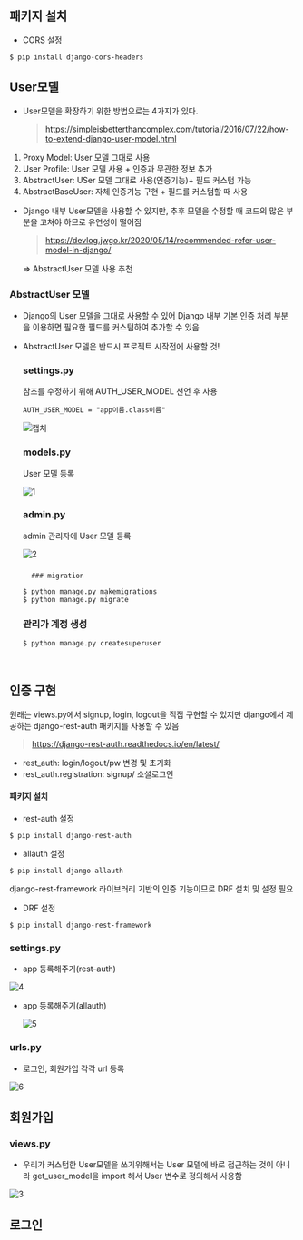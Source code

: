 ## 패키지 설치

- CORS 설정

```
$ pip install django-cors-headers
```

## User모델

- User모델을 확장하기 위한 방법으로는 4가지가 있다.

  > https://simpleisbetterthancomplex.com/tutorial/2016/07/22/how-to-extend-django-user-model.html

1. Proxy Model: User 모델 그대로 사용
2. User Profile: User 모델 사용 + 인증과 무관한 정보 추가
3. AbstractUser: USer 모델 그대로 사용(인증기능)+ 필드 커스텀 가능
4. AbstractBaseUser: 자체 인증기능 구현 + 필드를 커스텀할 때 사용



- Django 내부 User모델을 사용할 수 있지만, 추후 모델을 수정할 때 코드의 많은 부분을 고쳐야 하므로 유연성이 떨어짐

  >  https://devlog.jwgo.kr/2020/05/14/recommended-refer-user-model-in-django/

  =>  AbstractUser 모델 사용 추천

  

### AbstractUser 모델

- Django의 User 모델을 그대로 사용할 수 있어 Django 내부 기본 인증 처리 부분을 이용하면 필요한 필드를  커스텀하여 추가할 수 있음

- AbstractUser 모델은 반드시 프로젝트 시작전에 사용할 것! 

  ### settings.py

  참조를 수정하기 위해  AUTH_USER_MODEL 선언 후 사용

  ```
  AUTH_USER_MODEL = "app이름.class이름"
  ```

  ![캡처](C:\Users\kyunkim\Desktop\StoveDevCamp\2주차_개인PJT\MyAuth_삽질\Backend\캡처.PNG)

  

  ### models.py

  User 모델 등록

  ![1](C:\Users\kyunkim\Desktop\StoveDevCamp\2주차_개인PJT\MyAuth_삽질\Backend\1.PNG)

  

  ### admin.py

  admin 관리자에 User 모델 등록

  ![2](C:\Users\kyunkim\Desktop\StoveDevCamp\2주차_개인PJT\MyAuth_삽질\Backend\2.PNG)

  ### 

  		### migration

  ```
  $ python manage.py makemigrations
  $ python manage.py migrate
  ```

  

  ### 관리가 계정 생성

  ```
  $ python manage.py createsuperuser
  ```

​		



## 인증 구현

원래는 views.py에서 signup, login, logout을 직접 구현할 수 있지만 django에서 제공하는 django-rest-auth 패키지를 사용할 수 있음

> https://django-rest-auth.readthedocs.io/en/latest/

- rest_auth: login/logout/pw 변경 및 초기화
- rest_auth.registration: signup/ 소셜로그인



#### 패키지 설치

- rest-auth 설정

```
$ pip install django-rest-auth
```

- allauth 설정

```
$ pip install django-allauth
```



django-rest-framework 라이브러리 기반의 인증 기능이므로 DRF 설치 및 설정 필요

- DRF 설정

```
$ pip install django-rest-framework
```



### settings.py

- app 등록해주기(rest-auth)

![4](C:\Users\kyunkim\Desktop\StoveDevCamp\2주차_개인PJT\MyAuth_삽질\Backend\4.PNG)

- app 등록해주기(allauth) 

  ![5](C:\Users\kyunkim\Desktop\StoveDevCamp\2주차_개인PJT\MyAuth_삽질\Backend\5.PNG)



### urls.py

- 로그인, 회원가입 각각 url 등록

![6](C:\Users\kyunkim\Desktop\StoveDevCamp\2주차_개인PJT\MyAuth_삽질\Backend\6.PNG)





## 회원가입

### views.py

- 우리가 커스텀한 User모델을 쓰기위해서는 User 모델에 바로 접근하는 것이 아니라 get_user_model을 import 해서 User 변수로 정의해서 사용함 

![3](C:\Users\kyunkim\Desktop\StoveDevCamp\2주차_개인PJT\MyAuth_삽질\Backend\3.PNG)







## 로그인



